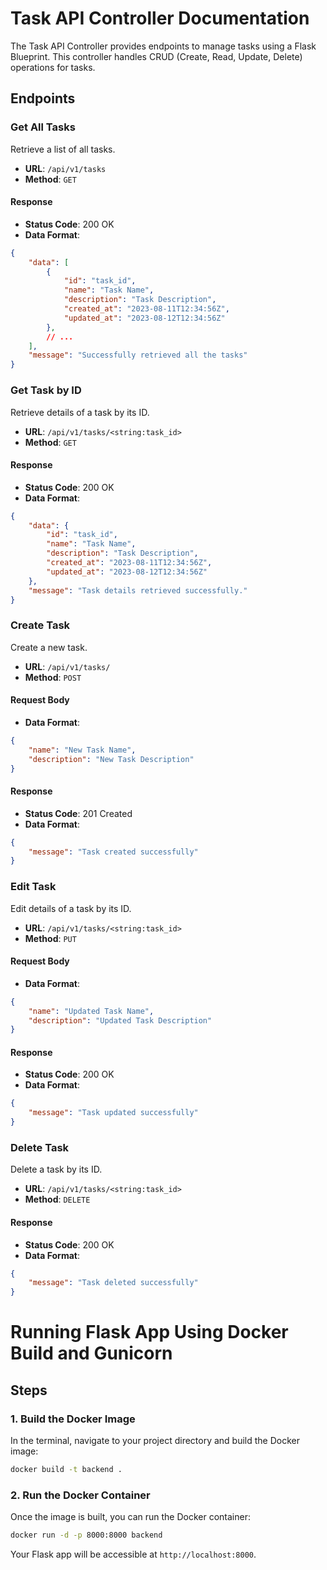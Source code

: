 # Task API Controller Documentation

The Task API Controller provides endpoints to manage tasks using a Flask Blueprint. This controller handles CRUD (Create, Read, Update, Delete) operations for tasks.

## Endpoints

### Get All Tasks

Retrieve a list of all tasks.

- **URL**: `/api/v1/tasks`
- **Method**: `GET`

#### Response

- **Status Code**: 200 OK
- **Data Format**:
```json
{
    "data": [
        {
            "id": "task_id",
            "name": "Task Name",
            "description": "Task Description",
            "created_at": "2023-08-11T12:34:56Z",
            "updated_at": "2023-08-12T12:34:56Z"
        },
        // ...
    ],
    "message": "Successfully retrieved all the tasks"
}
```

### Get Task by ID

Retrieve details of a task by its ID.

- **URL**: `/api/v1/tasks/<string:task_id>`
- **Method**: `GET`

#### Response

- **Status Code**: 200 OK
- **Data Format**:
```json
{
    "data": {
        "id": "task_id",
        "name": "Task Name",
        "description": "Task Description",
        "created_at": "2023-08-11T12:34:56Z",
        "updated_at": "2023-08-12T12:34:56Z"
    },
    "message": "Task details retrieved successfully."
}
```

### Create Task

Create a new task.

- **URL**: `/api/v1/tasks/`
- **Method**: `POST`

#### Request Body

- **Data Format**:
```json
{
    "name": "New Task Name",
    "description": "New Task Description"
}
```

#### Response

- **Status Code**: 201 Created
- **Data Format**:
```json
{
    "message": "Task created successfully"
}
```

### Edit Task

Edit details of a task by its ID.

- **URL**: `/api/v1/tasks/<string:task_id>`
- **Method**: `PUT`

#### Request Body

- **Data Format**:
```json
{
    "name": "Updated Task Name",
    "description": "Updated Task Description"
}
```

#### Response

- **Status Code**: 200 OK
- **Data Format**:
```json
{
    "message": "Task updated successfully"
}
```

### Delete Task

Delete a task by its ID.

- **URL**: `/api/v1/tasks/<string:task_id>`
- **Method**: `DELETE`

#### Response

- **Status Code**: 200 OK
- **Data Format**:
```json
{
    "message": "Task deleted successfully"
}
```

# Running Flask App Using Docker Build and Gunicorn

## Steps

### 1. Build the Docker Image

In the terminal, navigate to your project directory and build the Docker image:

```bash
docker build -t backend .
```

### 2. Run the Docker Container

Once the image is built, you can run the Docker container:

```bash
docker run -d -p 8000:8000 backend
```

Your Flask app will be accessible at `http://localhost:8000`.